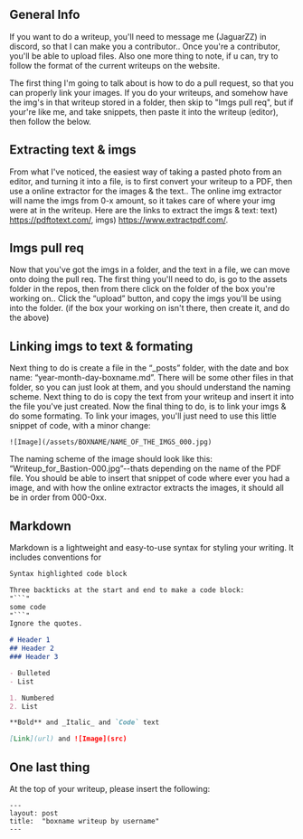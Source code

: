 ## General Info
If you want to do a writeup, you'll need to message me (JaguarZZ) in discord, so that I can make you a contributor.. Once you're a contributor, you'll be able to upload files. Also one more thing to note, if u can, try to follow the format of the current writeups on the website.

The first thing I'm going to talk about is how to do a pull request, so that you can properly link your images. If you do your writeups, and somehow have the img's in that writeup stored in a folder, then skip to "Imgs pull req", but if your're like me, and take snippets, then paste it into the writeup (editor), then follow the below.

## Extracting text & imgs
From what I've noticed, the easiest way of taking a pasted photo from an editor, and turning it into a file, is to first convert your writeup to a PDF, then use a online extractor for the images & the text.. The online img extractor will name the imgs from 0-x amount, so it takes care of where your img were at in the writeup. Here are the links to extract the imgs & text: text) https://pdftotext.com/, imgs) https://www.extractpdf.com/.

## Imgs pull req
Now that you've got the imgs in a folder, and the text in a file, we can move onto doing the pull req. The first thing you'll need to do, is go to the assets folder in the repos, then from there click on the folder of the box you're working on.. Click the “upload” button, and copy the imgs you'll be using into the folder. (if the box your working on isn't there, then create it, and do the above)

## Linking imgs to text & formating
Next thing to do is create a file in the “_posts” folder, with the date and box name: “year-month-day-boxname.md”. There will be some other files in that folder, so you can just look at them, and you should understand the naming scheme. Next thing to do is copy the text from your writeup and insert it into the file you've just created. Now the final thing to do, is to link your imgs & do some formating. To link your images, you'll just need to use this little snippet of code, with a minor change: 
```
![Image](/assets/BOXNAME/NAME_OF_THE_IMGS_000.jpg)
```
The naming scheme of the image should look like this: “Writeup_for_Bastion-000.jpg”--thats depending on the name of the PDF file. You should be able to insert that snippet of code where ever you had a image, and with how the online extractor extracts the images, it should all be in order from 000-0xx.

## Markdown

Markdown is a lightweight and easy-to-use syntax for styling your writing. It includes conventions for

```markdown
Syntax highlighted code block

Three backticks at the start and end to make a code block:  
"```"
some code
"```"
Ignore the quotes.

# Header 1
## Header 2
### Header 3

- Bulleted
- List

1. Numbered
2. List

**Bold** and _Italic_ and `Code` text

[Link](url) and ![Image](src)
```
## One last thing
At the top of your writeup, please insert the following:
```
---
layout: post
title:  "boxname writeup by username"
---
```
